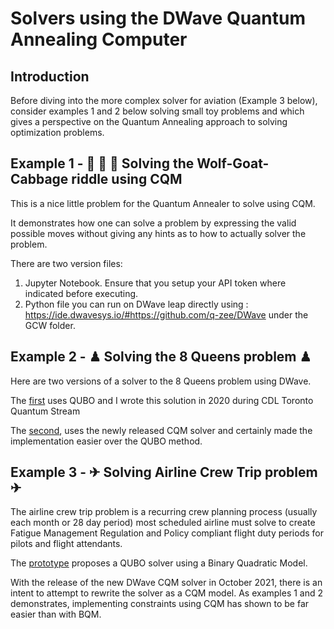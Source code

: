 # Solvers using the DWave Quantum Annealing Computer

## Introduction

Before diving into the more complex solver for aviation (Example 3 below), consider examples 1 and 2 below solving small toy problems and which gives a perspective on the Quantum Annealing approach to solving optimization problems. 

## Example 1 - 🐺 🐐 🥗 Solving the Wolf-Goat-Cabbage riddle using CQM

This is a nice little problem for the Quantum Annealer to solve using CQM.

It demonstrates how one can solve a problem by expressing the valid possible moves without giving any hints as to how to actually solver the problem.

There are two version files:
1) Jupyter Notebook. Ensure that you setup your API token where indicated before executing.
2) Python file you can run on DWave leap directly using : https://ide.dwavesys.io/#https://github.com/q-zee/DWave under the GCW folder.

## Example 2 - ♟ Solving the 8 Queens problem ♟

Here are two versions of a solver to the 8 Queens problem using DWave. 

The [first](https://github.com/Q-Zee/DWave/blob/main/8Queens/8Queens.py) uses QUBO and I wrote this solution in 2020 during CDL Toronto Quantum Stream 

The [second](https://github.com/Q-Zee/DWave/blob/main/8Queens/8queens_cqm.py), uses the newly released CQM solver and certainly made the implementation easier over the QUBO method.

## Example 3 - ✈ Solving Airline Crew Trip problem ✈

The airline crew trip problem is a recurring crew planning process (usually each month or 28 day period) most scheduled airline must solve to create Fatigue Management Regulation and Policy compliant flight duty periods for pilots and flight attendants.

The [prototype](https://github.com/Q-Zee/DWave/blob/main/Quzzi) proposes a QUBO solver using a Binary Quadratic Model. 

With the release of the new DWave CQM solver in October 2021, there is an intent to attempt to rewrite the solver as a CQM model. As examples 1 and 2 demonstrates, implementing constraints using CQM has shown to be far easier than with BQM.


